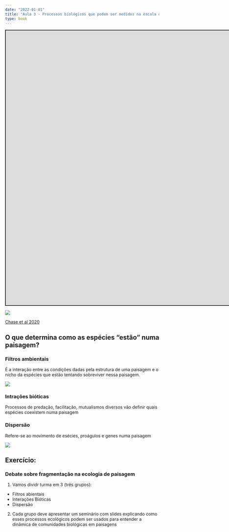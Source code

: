 ```yaml
---
date: "2022-01-01"
title: "Aula 3 - Processos biológicos que podem ser medidos na escala de paisagens"
type: book
---
```


<script src="/rmarkdown-libs/fitvids/fitvids.min.js"></script>
<div class="shareagain" style="min-width:300px;margin:1em auto;">
<iframe src="https://ecoaplic.org/en/slides_aulas/ecol_paisag/02_proce_biol.html#1" width="1600" height="900" style="border:2px solid currentColor;" loading="lazy" allowfullscreen></iframe>
<script>fitvids('.shareagain', {players: 'iframe'});</script>
</div>

<img src=https://nyaspubs.onlinelibrary.wiley.com/cms/asset/6effb788-da74-4e95-8f72-a8f4c8398c08/nyas14378-fig-0001-m.jpg>

[Chase et al 2020](https://nyaspubs.onlinelibrary.wiley.com/doi/10.1111/nyas.14378)

## O que determina como as espécies “estão” numa paisagem?

### Filtros ambientais

É a interação entre as condições dadas pela estrutura de uma paisagem e o nicho da espécies que estão tentando sobreviver nessa paisagem.

<img src = https://slideplayer.com/slide/16302429/95/images/8/The+quest+for+assembly+rules.jpg>

### Intrações bióticas

Processos de predação, facilitação, mutualismos diversos vão definir quais espécies coexistem numa paisagem

### Dispersão

Refere-se ao movimento de esécies, proágulos e genes numa paisagem

<img src = https://www.researchgate.net/publication/328115397/figure/fig1/AS:961885369270290@1606342751621/Species-occupancy-and-dispersal-along-landscapes-can-be-affected-in-different-ways-by.png>

## Exercício:

### Debate sobre fragmentação na ecologia de paisagem

1.  Vamos dividr turma em 3 (três grupos):

-   Filtros abientais
-   Interações Bióticas
-   Dispersão

2.  Cada grupo deve apresentar um seminário com slides explicando como esses processos ecológicos podem ser usados para entender a dinãmica de comunidades biológicas em paisagens
